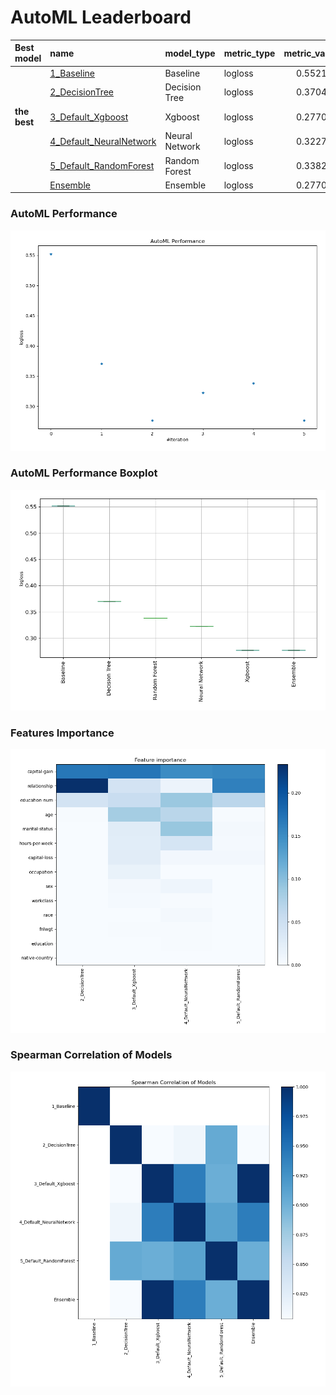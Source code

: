 # AutoML Leaderboard

| Best model   | name                                                         | model_type     | metric_type   |   metric_value |   train_time |
|:-------------|:-------------------------------------------------------------|:---------------|:--------------|---------------:|-------------:|
|              | [1_Baseline](1_Baseline/README.md)                           | Baseline       | logloss       |       0.552173 |         1.02 |
|              | [2_DecisionTree](2_DecisionTree/README.md)                   | Decision Tree  | logloss       |       0.370488 |        17.16 |
| **the best** | [3_Default_Xgboost](3_Default_Xgboost/README.md)             | Xgboost        | logloss       |       0.277047 |         7.51 |
|              | [4_Default_NeuralNetwork](4_Default_NeuralNetwork/README.md) | Neural Network | logloss       |       0.322764 |         7.61 |
|              | [5_Default_RandomForest](5_Default_RandomForest/README.md)   | Random Forest  | logloss       |       0.338298 |         9.39 |
|              | [Ensemble](Ensemble/README.md)                               | Ensemble       | logloss       |       0.277047 |         1.78 |

### AutoML Performance
![AutoML Performance](ldb_performance.png)

### AutoML Performance Boxplot
![AutoML Performance Boxplot](ldb_performance_boxplot.png)

### Features Importance
![features importance across models](features_heatmap.png)



### Spearman Correlation of Models
![models spearman correlation](correlation_heatmap.png)

